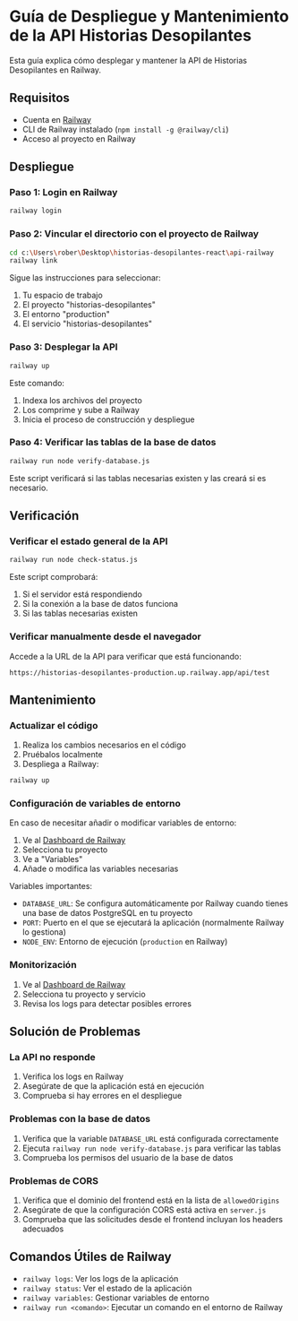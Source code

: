 # Guía de Despliegue y Mantenimiento de la API Historias Desopilantes

Esta guía explica cómo desplegar y mantener la API de Historias Desopilantes en Railway.

## Requisitos

- Cuenta en [Railway](https://railway.app/)
- CLI de Railway instalado (`npm install -g @railway/cli`)
- Acceso al proyecto en Railway

## Despliegue

### Paso 1: Login en Railway

```bash
railway login
```

### Paso 2: Vincular el directorio con el proyecto de Railway

```bash
cd c:\Users\rober\Desktop\historias-desopilantes-react\api-railway
railway link
```

Sigue las instrucciones para seleccionar:
1. Tu espacio de trabajo
2. El proyecto "historias-desopilantes"
3. El entorno "production"
4. El servicio "historias-desopilantes"

### Paso 3: Desplegar la API

```bash
railway up
```

Este comando:
1. Indexa los archivos del proyecto
2. Los comprime y sube a Railway
3. Inicia el proceso de construcción y despliegue

### Paso 4: Verificar las tablas de la base de datos

```bash
railway run node verify-database.js
```

Este script verificará si las tablas necesarias existen y las creará si es necesario.

## Verificación

### Verificar el estado general de la API

```bash
railway run node check-status.js
```

Este script comprobará:
1. Si el servidor está respondiendo
2. Si la conexión a la base de datos funciona
3. Si las tablas necesarias existen

### Verificar manualmente desde el navegador

Accede a la URL de la API para verificar que está funcionando:

```
https://historias-desopilantes-production.up.railway.app/api/test
```

## Mantenimiento

### Actualizar el código

1. Realiza los cambios necesarios en el código
2. Pruébalos localmente
3. Despliega a Railway:

```bash
railway up
```

### Configuración de variables de entorno

En caso de necesitar añadir o modificar variables de entorno:

1. Ve al [Dashboard de Railway](https://railway.app/)
2. Selecciona tu proyecto
3. Ve a "Variables"
4. Añade o modifica las variables necesarias

Variables importantes:
- `DATABASE_URL`: Se configura automáticamente por Railway cuando tienes una base de datos PostgreSQL en tu proyecto
- `PORT`: Puerto en el que se ejecutará la aplicación (normalmente Railway lo gestiona)
- `NODE_ENV`: Entorno de ejecución (`production` en Railway)

### Monitorización

1. Ve al [Dashboard de Railway](https://railway.app/)
2. Selecciona tu proyecto y servicio
3. Revisa los logs para detectar posibles errores

## Solución de Problemas

### La API no responde

1. Verifica los logs en Railway
2. Asegúrate de que la aplicación está en ejecución
3. Comprueba si hay errores en el despliegue

### Problemas con la base de datos

1. Verifica que la variable `DATABASE_URL` está configurada correctamente
2. Ejecuta `railway run node verify-database.js` para verificar las tablas
3. Comprueba los permisos del usuario de la base de datos

### Problemas de CORS

1. Verifica que el dominio del frontend está en la lista de `allowedOrigins`
2. Asegúrate de que la configuración CORS está activa en `server.js`
3. Comprueba que las solicitudes desde el frontend incluyan los headers adecuados

## Comandos Útiles de Railway

- `railway logs`: Ver los logs de la aplicación
- `railway status`: Ver el estado de la aplicación
- `railway variables`: Gestionar variables de entorno
- `railway run <comando>`: Ejecutar un comando en el entorno de Railway
